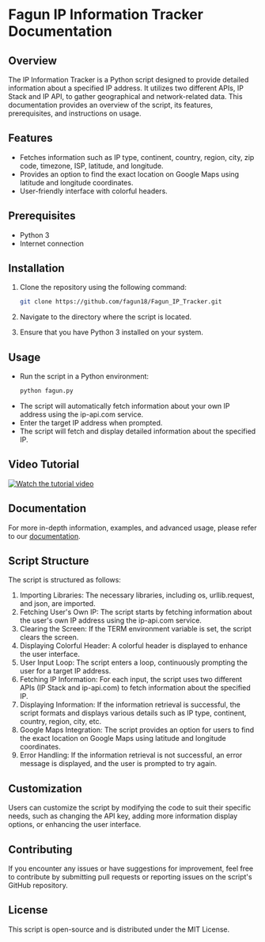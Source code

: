 # Fagun IP Information Tracker Documentation

## Overview
The IP Information Tracker is a Python script designed to provide detailed information about a specified IP address. It utilizes two different APIs, IP Stack and IP API, to gather geographical and network-related data. This documentation provides an overview of the script, its features, prerequisites, and instructions on usage.

## Features
- Fetches information such as IP type, continent, country, region, city, zip code, timezone, ISP, latitude, and longitude.
- Provides an option to find the exact location on Google Maps using latitude and longitude coordinates.
- User-friendly interface with colorful headers.

## Prerequisites
- Python 3
- Internet connection

## Installation
1. Clone the repository using the following command:
    ```bash
    git clone https://github.com/fagun18/Fagun_IP_Tracker.git
    ```
2. Navigate to the directory where the script is located.

3. Ensure that you have Python 3 installed on your system.


## Usage
- Run the script in a Python environment:
    ```bash
    python fagun.py
    ```
- The script will automatically fetch information about your own IP address using the ip-api.com service.
- Enter the target IP address when prompted.
- The script will fetch and display detailed information about the specified IP.

## Video Tutorial

[![Watch the tutorial video](https://img.youtube.com/vi/lH_hZS6zDjM/0.jpg)](https://youtu.be/lH_hZS6zDjM)




## Documentation
For more in-depth information, examples, and advanced usage, please refer to our [documentation](https://github.com/fagun18/Fagun_IP_Tracker/wiki).


## Script Structure
The script is structured as follows:

1. Importing Libraries: The necessary libraries, including os, urllib.request, and json, are imported.
2. Fetching User's Own IP: The script starts by fetching information about the user's own IP address using the ip-api.com service.
3. Clearing the Screen: If the TERM environment variable is set, the script clears the screen.
4. Displaying Colorful Header: A colorful header is displayed to enhance the user interface.
5. User Input Loop: The script enters a loop, continuously prompting the user for a target IP address.
6. Fetching IP Information: For each input, the script uses two different APIs (IP Stack and ip-api.com) to fetch information about the specified IP.
7. Displaying Information: If the information retrieval is successful, the script formats and displays various details such as IP type, continent, country, region, city, etc.
8. Google Maps Integration: The script provides an option for users to find the exact location on Google Maps using latitude and longitude coordinates.
9. Error Handling: If the information retrieval is not successful, an error message is displayed, and the user is prompted to try again.

## Customization
Users can customize the script by modifying the code to suit their specific needs, such as changing the API key, adding more information display options, or enhancing the user interface.

## Contributing
If you encounter any issues or have suggestions for improvement, feel free to contribute by submitting pull requests or reporting issues on the script's GitHub repository.

## License
This script is open-source and is distributed under the MIT License.
